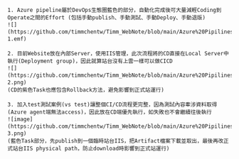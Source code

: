 	1. Azure pipeline屬於DevOps生態圈藍色的部分，自動化完成後可大量減輕Coding到Operate之間的Effort (包括手動publish、手動測試、手動Deploy、手動退版)
	![](https://github.com/timmchentw/Timm_WebNote/blob/main/Azure%20Pipilines/images/1-1.emf)
	
	2. 目前Website放在內部Server，使用IIS管理，此次流程將的CD直接在Local Server中執行(Deployment group)，因此就算站台沒有上雲一樣可以做CICD
	![](https://github.com/timmchentw/Timm_WebNote/blob/main/Azure%20Pipilines/images/1-2.png)
	(CD的紫色Task也應包含Rollback方法，避免影響到正式站運行)
	
	3. 加入test測試案例(vs test)讓整個CI/CD流程更完整，因為測試內容牽涉資料取得(Azure agent端無法access)，因此放在CD端優先執行，如失敗也不會繼續往後執行
    ![image](https://github.com/timmchentw/Timm_WebNote/blob/main/Azure%20Pipilines/images/1-3.png)
	(藍色Task部分，先publish到一個臨時站台IIS，把Artifact檔案下載並取出，最後再改正式站台IIS physical path，防止download時影響到正式站運行)
	
